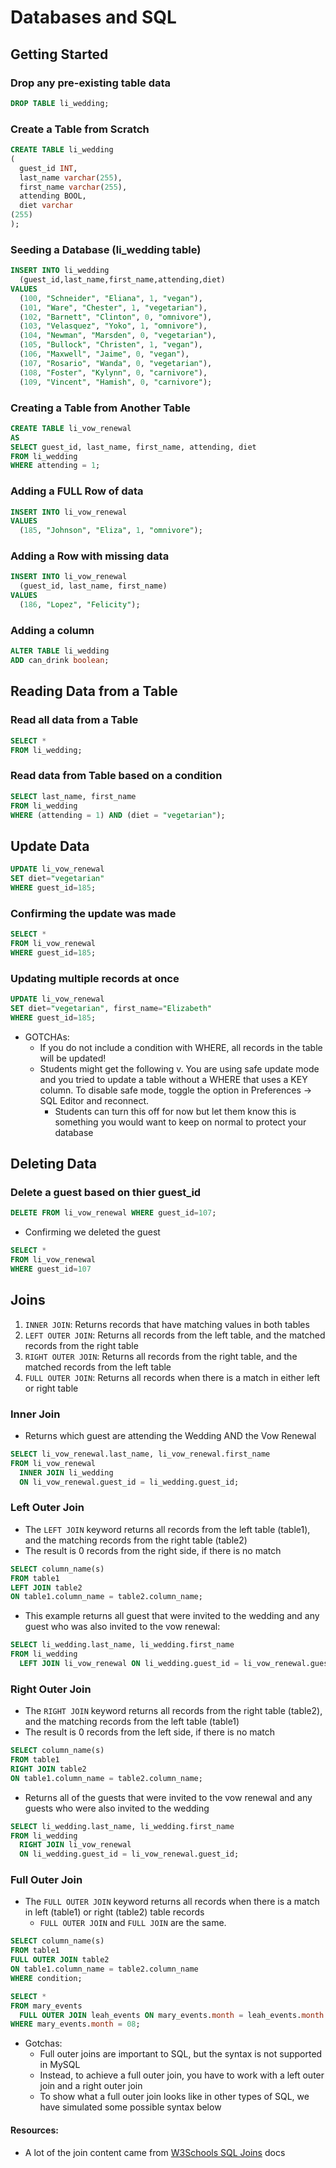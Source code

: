 # Databases and SQL

## Getting Started
### Drop any pre-existing table data
```sql
DROP TABLE li_wedding;
```
### Create a Table from Scratch
```sql
CREATE TABLE li_wedding
(
  guest_id INT,
  last_name varchar(255),
  first_name varchar(255),
  attending BOOL,
  diet varchar
(255)
);
```

### Seeding a Database (li_wedding table)
```sql
INSERT INTO li_wedding
  (guest_id,last_name,first_name,attending,diet)
VALUES
  (100, "Schneider", "Eliana", 1, "vegan"),
  (101, "Ware", "Chester", 1, "vegetarian"),
  (102, "Barnett", "Clinton", 0, "omnivore"),
  (103, "Velasquez", "Yoko", 1, "omnivore"),
  (104, "Newman", "Marsden", 0, "vegetarian"),
  (105, "Bullock", "Christen", 1, "vegan"),
  (106, "Maxwell", "Jaime", 0, "vegan"),
  (107, "Rosario", "Wanda", 0, "vegetarian"),
  (108, "Foster", "Kylynn", 0, "carnivore"),
  (109, "Vincent", "Hamish", 0, "carnivore");
```

### Creating a Table from Another Table
```sql
CREATE TABLE li_vow_renewal
AS
SELECT guest_id, last_name, first_name, attending, diet
FROM li_wedding
WHERE attending = 1;
```

### Adding a FULL Row of data
```sql
INSERT INTO li_vow_renewal
VALUES
  (185, "Johnson", "Eliza", 1, "omnivore");
```

### Adding a Row with missing data
```sql
INSERT INTO li_vow_renewal
  (guest_id, last_name, first_name)
VALUES
  (186, "Lopez", "Felicity");
```

### Adding a column
```sql
ALTER TABLE li_wedding
ADD can_drink boolean;
```

## Reading Data from a Table
### Read all data from a Table
```sql
SELECT *
FROM li_wedding;
```

### Read data from Table based on a condition
```sql
SELECT last_name, first_name
FROM li_wedding
WHERE (attending = 1) AND (diet = "vegetarian");
```

## Update Data
```sql
UPDATE li_vow_renewal
SET diet="vegetarian"
WHERE guest_id=185;
```

### Confirming the update was made
```sql
SELECT *
FROM li_vow_renewal
WHERE guest_id=185;
```

### Updating multiple records at once
```sql
UPDATE li_vow_renewal
SET diet="vegetarian", first_name="Elizabeth"
WHERE guest_id=185;
```
* GOTCHAs:
  * If you do not include a condition with WHERE, all records in the table will be updated!
  * Students might get the following  v. You are using safe update mode and you tried to update a table without a WHERE that uses a KEY column.  To disable safe mode, toggle the option in Preferences -> SQL Editor and reconnect.
    * Students can turn this off for now but let them know this is something you would want to keep on normal to protect your database


## Deleting Data
### Delete a guest based on thier guest_id
```sql
DELETE FROM li_vow_renewal WHERE guest_id=107;
```

* Confirming we deleted the guest
```sql
SELECT *
FROM li_vow_renewal
WHERE guest_id=107
```
## Joins
1. `INNER JOIN`: Returns records that have matching values in both tables
2. `LEFT OUTER JOIN`: Returns all records from the left table, and the matched records from the right table
3. `RIGHT OUTER JOIN`: Returns all records from the right table, and the matched records from the left table
4. `FULL OUTER JOIN`: Returns all records when there is a match in either left or right table

### Inner Join
* Returns which guest are attending the Wedding AND the Vow Renewal
```sql
SELECT li_vow_renewal.last_name, li_vow_renewal.first_name
FROM li_vow_renewal
  INNER JOIN li_wedding
  ON li_vow_renewal.guest_id = li_wedding.guest_id;
```

### Left Outer Join
* The `LEFT JOIN` keyword returns all records from the left table (table1), and the matching records from the right table (table2)
* The result is 0 records from the right side, if there is no match
```sql
SELECT column_name(s)
FROM table1
LEFT JOIN table2
ON table1.column_name = table2.column_name;
```

* This example returns all guest that were invited to the wedding and any guest who was also invited to the vow renewal:
```sql
SELECT li_wedding.last_name, li_wedding.first_name
FROM li_wedding
  LEFT JOIN li_vow_renewal ON li_wedding.guest_id = li_vow_renewal.guest_id;
```
### Right Outer Join
* The `RIGHT JOIN` keyword returns all records from the right table (table2), and the matching records from the left table (table1)
* The result is 0 records from the left side, if there is no match
```sql
SELECT column_name(s)
FROM table1
RIGHT JOIN table2
ON table1.column_name = table2.column_name;
```

* Returns all of the guests that were invited to the vow renewal and any guests who were also invited to the wedding
```sql
SELECT li_wedding.last_name, li_wedding.first_name
FROM li_wedding
  RIGHT JOIN li_vow_renewal
  ON li_wedding.guest_id = li_vow_renewal.guest_id;
```

### Full Outer Join
* The `FULL OUTER JOIN` keyword returns all records when there is a match in left (table1) or right (table2) table records
  * `FULL OUTER JOIN` and `FULL JOIN` are the same.
```sql
SELECT column_name(s)
FROM table1
FULL OUTER JOIN table2
ON table1.column_name = table2.column_name
WHERE condition;
```

```sql
SELECT *
FROM mary_events
  FULL OUTER JOIN leah_events ON mary_events.month = leah_events.month
WHERE mary_events.month = 08;
```
* Gotchas:
  * Full outer joins are important to SQL, but the syntax is not supported in MySQL
  * Instead, to achieve a full outer join, you have to work with a left outer join and a right outer join
  * To show what a full outer join looks like in other types of SQL, we have simulated some possible syntax below



#### Resources:
* A lot of the join content came from [W3Schools SQL Joins](https://www.w3schools.com/sql/sql_join.asp) docs